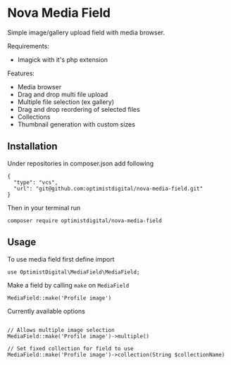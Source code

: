 
Nova Media Field
================

Simple image/gallery upload field with media browser.


Requirements:
 - Imagick with it's php extension
  
Features:
 - Media browser
 - Drag and drop multi file upload
 - Multiple file selection (ex gallery)
 - Drag and drop reordering of selected files
 - Collections
 - Thumbnail generation with custom sizes
 
 
## Installation

Under repositories in composer.json add following
```
{
  "type": "vcs",
  "url": "git@github.com:optimistdigital/nova-media-field.git"
}
```

Then in your terminal run
```
composer require optimistdigital/nova-media-field
```

## Usage

To use media field first define import
```
use OptimistDigital\MediaField\MediaField;
```

Make a field by calling `make` on `MediaField`
```
MediaField::make('Profile image')
```

Currently available options
```

// Allows multiple image selection
MediaField::make('Profile image')->multiple()

// Set fixed collection for field to use
MediaField::make('Profile image')->collection(String $collectionName)

```

